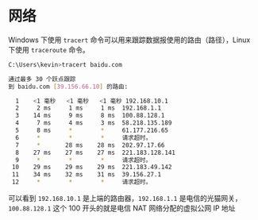 # 网络

Windows 下使用 `tracert` 命令可以用来跟踪数据报使用的路由（路径），Linux 下使用 `traceroute` 命令。

```sh
C:\Users\kevin>tracert baidu.com

通过最多 30 个跃点跟踪
到 baidu.com [39.156.66.10] 的路由:

  1    <1 毫秒   <1 毫秒   <1 毫秒 192.168.10.1
  2     2 ms     1 ms     1 ms  192.168.1.1
  3    14 ms     9 ms     8 ms  100.88.128.1
  4     7 ms     4 ms     3 ms  58.218.135.189
  5     8 ms     *        *     61.177.216.65
  6     *        *        *     请求超时。
  7     *       28 ms    28 ms  202.97.17.66
  8    27 ms    27 ms    27 ms  221.183.128.141
  9     *        *        *     请求超时。
 10    29 ms    29 ms    29 ms  221.183.49.142
 11    34 ms    32 ms    31 ms  39.156.27.1
 12     *        *        *     请求超时。
```

可以看到 `192.168.10.1` 是上端的路由器，`192.168.1.1` 是电信的光猫网关，`100.88.128.1` 这个 100 开头的就是电信 NAT 网络分配的虚拟公网 IP 地址
